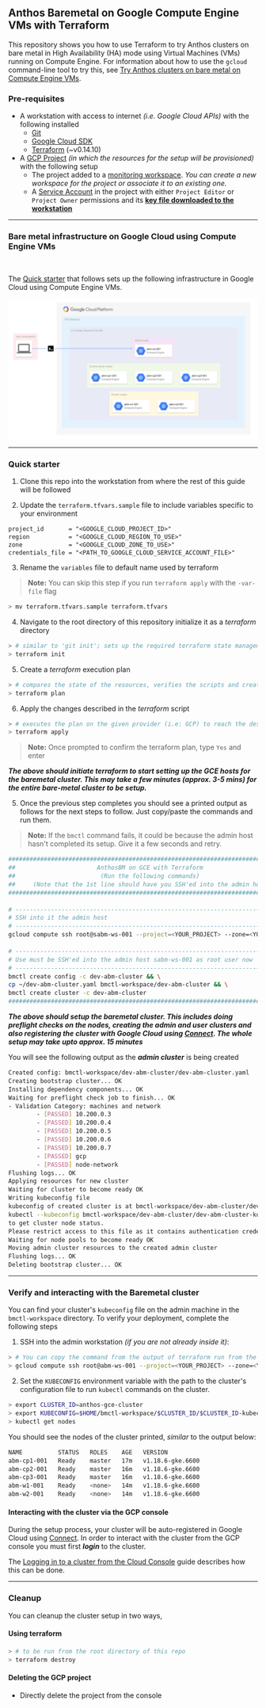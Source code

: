 
## Anthos Baremetal on Google Compute Engine VMs with Terraform

This repository shows you how to use Terraform to try Anthos clusters on bare metal in High Availability (HA) mode using Virtual Machines (VMs) running on Compute Engine. For information about how to use the `gcloud` command-line tool to try this, see [Try Anthos clusters on bare metal on Compute Engine VMs](https://cloud.google.com/anthos/clusters/docs/bare-metal/1.6/try/gce-vms).

### Pre-requisites

- A workstation with access to internet _(i.e. Google Cloud APIs)_ with the following installed
  - [Git](https://www.atlassian.com/git/tutorials/install-git)
  - [Google Cloud SDK](https://cloud.google.com/sdk/docs/install)
  - [Terraform](https://learn.hashicorp.com/tutorials/terraform/install-cli) (~v0.14.10)
- A [GCP Project](https://console.cloud.google.com/cloud-resource-manager?_ga=2.187862184.1029435410.1614837439-1338907320.1614299892) _(in which the resources for the setup will be provisioned)_ with the following setup
  - The project added to a [monitoring workspace](https://console.cloud.google.com/monitoring?_ga=2.256070603.1395081395.1617860495-190605143.1617846491). _You can create a new workspace for the project or associate it to an existing one._
  - A [Service Account](https://cloud.devsite.corp.google.com/iam/docs/creating-managing-service-accounts) in the project with either `Project Editor` or `Project Owner` permissions and its **[key file downloaded to the workstation](https://cloud.devsite.corp.google.com/iam/docs/creating-managing-service-account-keys)**
---
### Bare metal infrastructure on Google Cloud using Compute Engine VMs
</br>

The [Quick starter](#quick-starter) that follows sets up the following infrastructure in Google Cloud using Compute Engine VMs.

![Bare metal infrastructure on Google Cloud using Compute Engine VMs](resources/images/abm_gcp_infra.svg)

---
### Quick starter

1. Clone this repo into the workstation from where the rest of this guide will be followed

2. Update the `terraform.tfvars.sample` file to include variables specific to your environment
```
project_id       = "<GOOGLE_CLOUD_PROJECT_ID>"
region           = "<GOOGLE_CLOUD_REGION_TO_USE>"
zone             = "<GOOGLE_CLOUD_ZONE_TO_USE>"
credentials_file = "<PATH_TO_GOOGLE_CLOUD_SERVICE_ACCOUNT_FILE>"
```

3. Rename the `variables` file to default name used by terraform
> **Note:** You can skip this step if you run `terraform apply` with the `-var-file` flag
```sh
> mv terraform.tfvars.sample terraform.tfvars
```

4. Navigate to the root directory of this repository initialize it as a _terraform_ directory
```sh
> # similar to 'git init'; sets up the required terraform state management configurations
> terraform init
```

5. Create a _terraform_ execution plan
```sh
> # compares the state of the resources, verifies the scripts and creates an execution plan
> terraform plan
```

6. Apply the changes described in the _terraform_ script
```sh
> # executes the plan on the given provider (i.e: GCP) to reach the desired state of resources
> terraform apply
```
> **Note:** Once prompted to confirm the terraform plan, type `Yes` and enter

***The above should initiate terraform to start setting up the GCE hosts for the baremetal cluster. This may take a few minutes (approx. 3-5 mins) for the entire bare-metal cluster to be setup.***

5. Once the previous step completes you should see a printed output as follows for the next steps to follow. Just copy/paste the commands and run them.
> **Note:** If the `bmctl` command fails, it could be because the admin host hasn't completed its setup. Give it a few seconds and retry.

```sh
################################################################################
##                       AnthosBM on GCE with Terraform                       ##
##                        (Run the following commands)                        ##
##     (Note that the 1st line should have you SSH'ed into the admin host)    ##
################################################################################

# ------------------------------------------------------------------------------
# SSH into it the admin host
# ------------------------------------------------------------------------------
gcloud compute ssh root@sabm-ws-001 --project=<YOUR_PROJECT> --zone=<YOUR_ZONE>

# ------------------------------------------------------------------------------
# Use must be SSH'ed into the admin host sabm-ws-001 as root user now
# ------------------------------------------------------------------------------
bmctl create config -c dev-abm-cluster && \
cp ~/dev-abm-cluster.yaml bmctl-workspace/dev-abm-cluster && \
bmctl create cluster -c dev-abm-cluster
################################################################################
```
***The above should setup the baremetal cluster. This includes doing preflight checks on the nodes, creating the admin and user clusters and also registering the cluster with Google Cloud using [Connect](https://cloud.google.com/anthos/multicluster-management/connect/overview). The whole setup may take upto approx. 15 minutes***

You will see the following output as the ***admin cluster*** is being created
```sh
Created config: bmctl-workspace/dev-abm-cluster/dev-abm-cluster.yaml
Creating bootstrap cluster... OK
Installing dependency components... OK
Waiting for preflight check job to finish... OK
- Validation Category: machines and network
        - [PASSED] 10.200.0.3
        - [PASSED] 10.200.0.4
        - [PASSED] 10.200.0.5
        - [PASSED] 10.200.0.6
        - [PASSED] 10.200.0.7
        - [PASSED] gcp
        - [PASSED] node-network
Flushing logs... OK
Applying resources for new cluster
Waiting for cluster to become ready OK
Writing kubeconfig file
kubeconfig of created cluster is at bmctl-workspace/dev-abm-cluster/dev-abm-cluster-kubeconfig, please run
kubectl --kubeconfig bmctl-workspace/dev-abm-cluster/dev-abm-cluster-kubeconfig get nodes
to get cluster node status.
Please restrict access to this file as it contains authentication credentials of your cluster.
Waiting for node pools to become ready OK
Moving admin cluster resources to the created admin cluster
Flushing logs... OK
Deleting bootstrap cluster... OK
```

---
### Verify and interacting with the Baremetal cluster

You can find your cluster's `kubeconfig` file on the admin machine in the `bmctl-workspace` directory. To verify your deployment, complete the following steps

1. SSH into the admin workstation _(if you are not already inside it)_:
```sh
> # You can copy the command from the output of terraform run from the previous step
> gcloud compute ssh root@abm-ws-001 --project=<YOUR_PROJECT> --zone=<YOUR_ZONE>
```

2. Set the `KUBECONFIG` environment variable with the path to the cluster's configuration file to run `kubectl` commands on the cluster.
```sh
> export CLUSTER_ID=anthos-gce-cluster
> export KUBECONFIG=$HOME/bmctl-workspace/$CLUSTER_ID/$CLUSTER_ID-kubeconfig
> kubectl get nodes
```

You should see the nodes of the cluster printed, _similar_ to the output below:
```sh
NAME          STATUS   ROLES    AGE   VERSION
abm-cp1-001   Ready    master   17m   v1.18.6-gke.6600
abm-cp2-001   Ready    master   16m   v1.18.6-gke.6600
abm-cp3-001   Ready    master   16m   v1.18.6-gke.6600
abm-w1-001    Ready    <none>   14m   v1.18.6-gke.6600
abm-w2-001    Ready    <none>   14m   v1.18.6-gke.6600
```

#### Interacting with the cluster via the GCP console

During the setup process, your cluster will be auto-registered in Google Cloud using [Connect](https://cloud.google.com/anthos/multicluster-management/connect/overview). In order to interact with the cluster from the GCP console you must first ***login*** to the cluster.

The [Logging in to a cluster from the Cloud Console](https://cloud.google.com/anthos/multicluster-management/console/logging-in/) guide describes how this can be done.

---
### Cleanup

You can cleanup the cluster setup in two ways,

#### Using terraform
```sh
> # to be run from the root directory of this repo
> terraform destroy
```

#### Deleting the GCP project
- Directly delete the project from the console
